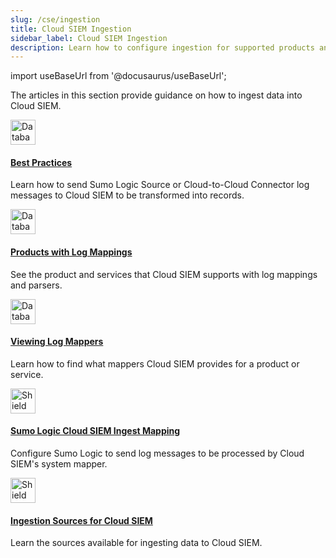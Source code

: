 ```yaml
---
slug: /cse/ingestion
title: Cloud SIEM Ingestion
sidebar_label: Cloud SIEM Ingestion
description: Learn how to configure ingestion for supported products and services.
---
```


import useBaseUrl from '@docusaurus/useBaseUrl';

The articles in this section provide guidance on how to ingest data into Cloud SIEM.

<div className="box-wrapper" >
<div className="box smallbox card">
  <div className="container">
  <a href={useBaseUrl('docs/cse/ingestion/cse-ingestion-best-practices')}><img src={useBaseUrl('img/icons/operations/data-volume.png')} alt="Database icon" width="40"/><h4>Best Practices</h4></a>
  <p>Learn how to send Sumo Logic Source or Cloud-to-Cloud Connector log messages to Cloud SIEM to be transformed into records.</p>
  </div>
</div>
<div className="box smallbox card">
  <div className="container">
  <a href={useBaseUrl('docs/cse/ingestion/products-with-log-mappings')}><img src={useBaseUrl('img/icons/operations/data-volume.png')} alt="Database icon" width="40"/><h4>Products with Log Mappings</h4></a>
  <p>See the product and services that Cloud SIEM supports with log mappings and parsers.</p>
  </div>
</div>
<div className="box smallbox card">
  <div className="container">
  <a href={useBaseUrl('docs/cse/ingestion/view-mappers-for-product')}><img src={useBaseUrl('img/icons/operations/data-volume.png')} alt="Database icon" width="40"/><h4>Viewing Log Mappers</h4></a>
  <p>Learn how to find what mappers Cloud SIEM provides for a product or service.</p>
  </div>
</div>
<div className="box smallbox card">
  <div className="container">
  <a href={useBaseUrl('docs/cse/ingestion/sumo-logic-ingest-mapping')}><img src={useBaseUrl('img/icons/security/cloud-siem.png')} alt="Shield on a cloud icon" width="40"/><h4>Sumo Logic Cloud SIEM Ingest Mapping</h4></a>
  <p>Configure Sumo Logic to send log messages to be processed by Cloud SIEM's system mapper.</p>
  </div>
</div>
<div className="box smallbox card">
  <div className="container">
  <a href={useBaseUrl('docs/cse/ingestion/ingestion-sources-for-cloud-siem')}><img src={useBaseUrl('img/icons/security/cloud-siem.png')} alt="Shield on a cloud icon" width="40"/><h4>Ingestion Sources for Cloud SIEM</h4></a>
  <p>Learn the sources available for ingesting data to Cloud SIEM.</p>
  </div>
</div>
</div>
